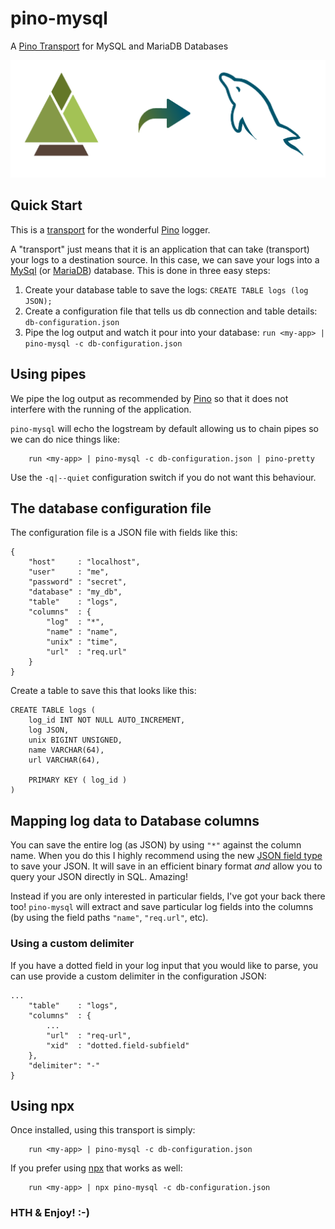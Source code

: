 # pino-mysql
A [Pino Transport](https://getpino.io/#/docs/transports) for MySQL and MariaDB Databases

![pino-mysql](pino-mysql.png)


## Quick Start

This is a [transport](https://getpino.io/#/docs/transports) for the
wonderful [Pino](https://getpino.io) logger.

A "transport" just means that it is an application that can take
(transport) your logs to a destination source. In this case, we can
save your logs into a [MySql](https://www.mysql.com/) (or [MariaDB](https://mariadb.org/)) database. This is done in three easy steps:

1. Create your database table to save the logs: `CREATE TABLE logs (log JSON);`
2. Create a configuration file that tells us db connection and table
   details: `db-configuration.json`
3. Pipe the log output and watch it pour into your database:
    `run <my-app> | pino-mysql -c db-configuration.json`


## Using pipes

We pipe the log output as recommended by [Pino](https://getpino.io) so
that it does not interfere with the running of the application.

`pino-mysql` will echo the logstream by default allowing us to chain
pipes so we can do nice things like:

```
    run <my-app> | pino-mysql -c db-configuration.json | pino-pretty
```

Use the `-q|--quiet` configuration switch if you do not want this
behaviour.


## The database configuration file
The configuration file is a JSON file with fields like this:

```
{
    "host"     : "localhost",
    "user"     : "me",
    "password" : "secret",
    "database" : "my_db",
    "table"    : "logs",
    "columns"  : {
        "log"  : "*",
        "name" : "name",
        "unix" : "time",
        "url"  : "req.url"
    }
}
```

Create a table to save this that looks like this:

```
CREATE TABLE logs (
    log_id INT NOT NULL AUTO_INCREMENT,
    log JSON,
    unix BIGINT UNSIGNED,
    name VARCHAR(64),
    url VARCHAR(64),

    PRIMARY KEY ( log_id )
)
```



## Mapping log data to Database columns

You can save the entire log (as JSON) by using `"*"` against the column
name. When you do this I highly recommend using the new [JSON field type](https://dev.mysql.com/doc/refman/8.0/en/json.html)
to save your JSON. It will save in an efficient binary format _and_
allow you to query your JSON directly in SQL. Amazing!

Instead if you are only interested in particular fields, I've got your
back there too! `pino-mysql` will extract and save particular log fields
into the columns (by using the field paths `"name"`, `"req.url"`, etc).

### Using a custom delimiter

If you have a dotted field in your log input that you would like to
parse, you can use provide a custom delimiter in the configuration JSON:

```
...
    "table"    : "logs",
    "columns"  : {
        ...
        "url"  : "req-url",
        "xid"  : "dotted.field-subfield"
    },
    "delimiter": "-"
}
```

## Using npx

Once installed, using this transport is simply:

```
    run <my-app> | pino-mysql -c db-configuration.json
```

If you prefer using
[npx](https://medium.com/@maybekatz/introducing-npx-an-npm-package-runner-55f7d4bd282b)
that works as well:

```
    run <my-app> | npx pino-mysql -c db-configuration.json
```


### HTH & Enjoy! :-)


